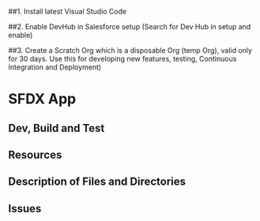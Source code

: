 ##1. Install latest Visual Studio Code

##2. Enable DevHub in Salesforce setup (Search for Dev Hub in setup and enable)

##3. Create a Scratch Org which is a disposable Org (temp Org), valid only for 30 days. Use this for developing new features, testing, Continuous Integration and Deployment)

# SFDX  App

## Dev, Build and Test


## Resources


## Description of Files and Directories


## Issues


